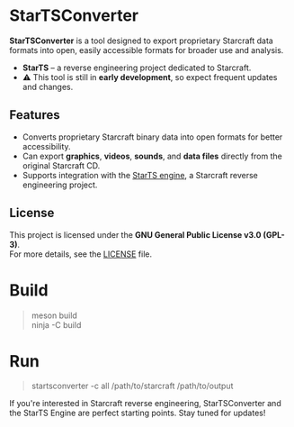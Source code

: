 # StarTSConverter

**StarTSConverter** is a tool designed to export proprietary Starcraft data formats into open, easily accessible formats for broader use and analysis.

- **StarTS** – a reverse engineering project dedicated to Starcraft.
- ⚠️ This tool is still in **early development**, so expect frequent updates and changes.

## Features

- Converts proprietary Starcraft binary data into open formats for better accessibility.
- Can export **graphics**, **videos**, **sounds**, and **data files** directly from the original Starcraft CD.
- Supports integration with the [StarTS engine](https://github.com/andreas-volz/starts), a Starcraft reverse engineering project.

## License

This project is licensed under the **GNU General Public License v3.0 (GPL-3)**.  
For more details, see the [LICENSE](https://www.gnu.org/licenses/gpl-3.0.html) file.

# Build
> meson build<br>
> ninja -C build

# Run
> startsconverter -c all /path/to/starcraft /path/to/output

If you're interested in Starcraft reverse engineering, StarTSConverter and the StarTS Engine are perfect starting points. Stay tuned for updates!
